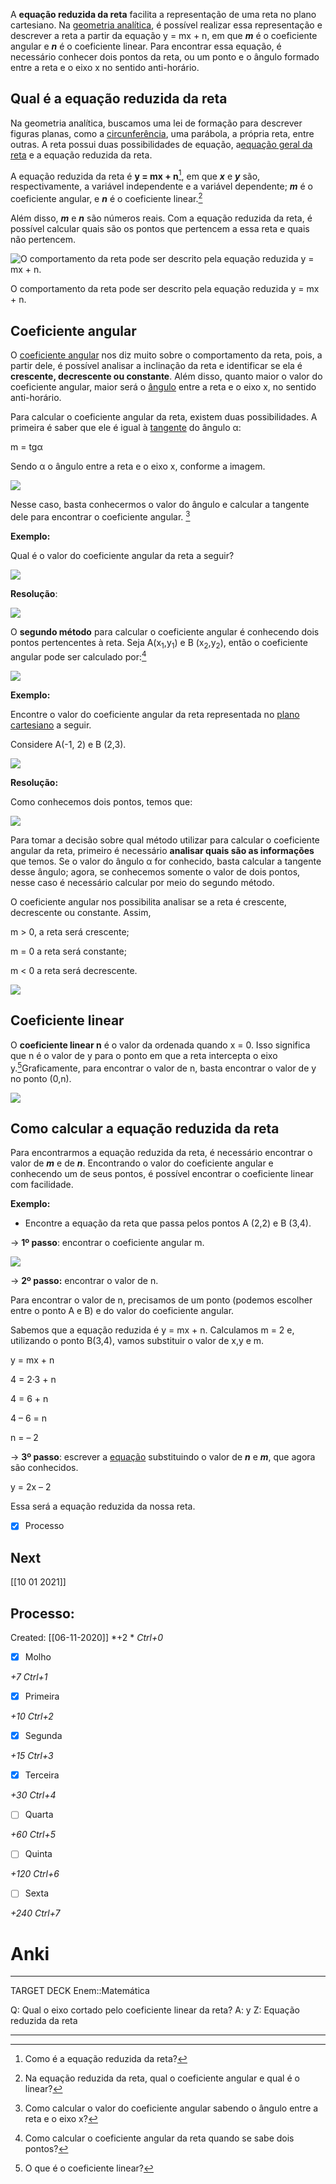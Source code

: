 A **equação reduzida da reta** facilita a representação de uma reta no plano cartesiano. Na [geometria analítica](https://brasilescola.uol.com.br/matematica/definicao-geometria-analitica.htm), é possível realizar essa representação e descrever a reta a partir da equação y = mx + n, em que ***m*** é o coeficiente angular e ***n*** é o coeficiente linear. Para encontrar essa equação, é necessário conhecer dois pontos da reta, ou um ponto e o ângulo formado entre a reta e o eixo x no sentido anti-horário.

## Qual é a equação reduzida da reta

Na geometria analítica, buscamos uma lei de formação para descrever figuras planas, como a [circunferência](https://brasilescola.uol.com.br/matematica/equacao-normal-circunferencia.htm), uma parábola, a própria reta, entre outras. A reta possui duas possibilidades de equação, a[equação geral da reta](https://brasilescola.uol.com.br/matematica/equacao-geral-reta.htm) e a equação reduzida da reta.

A equação reduzida da reta é **y = mx + n**[^1], em que ***x*** e ***y*** são, respectivamente, a variável independente e a variável dependente; ***m*** é o coeficiente angular, e ***n*** é o coeficiente linear.[^2]

[^1]: Como é a equação reduzida da reta?
[^2]: Na equação reduzida da reta, qual o coeficiente angular e qual é o linear?

Além disso, ***m*** e ***n*** são números reais. Com a equação reduzida da reta, é possível calcular quais são os pontos que pertencem a essa reta e quais não pertencem.

![O comportamento da reta pode ser descrito pela equação reduzida y = mx + n.](https://s3.static.brasilescola.uol.com.br/be/2020/07/comportamento-reta.jpg)

O comportamento da reta pode ser descrito pela equação reduzida y = mx + n.

## Coeficiente angular

O [coeficiente angular](https://brasilescola.uol.com.br/matematica/calculo-coeficiente-angular-uma-reta.htm) nos diz muito sobre o comportamento da reta, pois, a partir dele, é possível analisar a inclinação da reta e identificar se ela é **crescente, decrescente ou constante**. Além disso, quanto maior o valor do coeficiente angular, maior será o [ângulo](https://brasilescola.uol.com.br/o-que-e/matematica/o-que-e-angulo.htm) entre a reta e o eixo x, no sentido anti-horário.

Para calcular o coeficiente angular da reta, existem duas possibilidades. A primeira é saber que ele é igual à [tangente](https://brasilescola.uol.com.br/matematica/seno-cosseno-tangente-angulos.htm) do ângulo α:

m = tgα

Sendo α o ângulo entre a reta e o eixo x, conforme a imagem.

![](Imagens/Pasted%20image%2020201106101447.png)

Nesse caso, basta conhecermos o valor do ângulo e calcular a tangente dele para encontrar o coeficiente angular. [^3]

[^3]: Como calcular o valor do coeficiente angular sabendo o ângulo entre a reta e o eixo x?

**Exemplo:**

Qual é o valor do coeficiente angular da reta a seguir?

![](Imagens/Pasted%20image%2020201106101456.png)

**Resolução**:

![](Imagens/Pasted%20image%2020201106101502.png)

O **segundo método** para calcular o coeficiente angular é conhecendo dois pontos pertencentes à reta. Seja A(x<sub>1</sub>,y<sub>1</sub>) e B (x<sub>2</sub>,y<sub>2</sub>), então o coeficiente angular pode ser calculado por:[^4]

![](Imagens/Pasted%20image%2020201106101508.png)

[^4]: Como calcular o coeficiente angular da reta quando se sabe dois pontos?

**Exemplo:**

Encontre o valor do coeficiente angular da reta representada no [plano cartesiano](https://brasilescola.uol.com.br/matematica/plano-cartesiano.htm) a seguir. 

Considere A(-1, 2) e B (2,3).

![](https://s5.static.brasilescola.uol.com.br/be/2020/07/4-exemploangular.jpg)

**Resolução:**

Como conhecemos dois pontos, temos que:

![](https://s2.static.brasilescola.uol.com.br/be/2020/07/5-resolucaoexemplo.jpg)


Para tomar a decisão sobre qual método utilizar para calcular o coeficiente angular da reta, primeiro é necessário **analisar quais são as informações** que temos. Se o valor do ângulo α for conhecido, basta calcular a tangente desse ângulo; agora, se conhecemos somente o valor de dois pontos, nesse caso é necessário calcular por meio do segundo método.

O coeficiente angular nos possibilita analisar se a reta é crescente, decrescente ou constante. Assim,

m > 0, a reta será crescente;

m = 0 a reta será constante;

m < 0 a reta será decrescente.

![](https://s5.static.brasilescola.uol.com.br/be/2020/07/6-inclinacao.jpg)

## Coeficiente linear

O **coeficiente linear n** é o valor da ordenada quando x = 0. Isso significa que n é o valor de y para o ponto em que a reta intercepta o eixo y.[^5]Graficamente, para encontrar o valor de n, basta encontrar o valor de y no ponto (0,n).

[^5]: O que é o coeficiente linear?

![](https://s3.static.brasilescola.uol.com.br/be/2020/07/7-linear.jpg)

## Como calcular a equação reduzida da reta

Para encontrarmos a equação reduzida da reta, é necessário encontrar o valor de ***m*** e de ***n***. Encontrando o valor do coeficiente angular e conhecendo um de seus pontos, é possível encontrar o coeficiente linear com facilidade.

**Exemplo:**

- Encontre a equação da reta que passa pelos pontos A (2,2) e B (3,4).

→ **1º passo**: encontrar o coeficiente angular m.

![](https://s5.static.brasilescola.uol.com.br/be/2020/07/8-coefangdareta.jpg)

→ **2º passo:** encontrar o valor de n.

Para encontrar o valor de n, precisamos de um ponto (podemos escolher entre o ponto A e B) e do valor do coeficiente angular.

Sabemos que a equação reduzida é y = mx + n. Calculamos m = 2 e, utilizando o ponto B(3,4), vamos substituir o valor de x,y e m.

y = mx + n

4 = 2·3 + n

4 = 6 + n

4 – 6 = n

n = – 2

→ **3º passo**: escrever a [equação](https://brasilescola.uol.com.br/o-que-e/matematica/o-que-e-equacao.htm) substituindo o valor de ***n*** e ***m***, que agora são conhecidos.

y = 2x – 2

Essa será a equação reduzida da nossa reta.

- [x] Processo

## Next
[[10 01 2021]]
## Processo:
Created: [[06-11-2020]]
*+2 *  *Ctrl+0*
- [x] Molho  

*+7*  *Ctrl+1*

- [x] Primeira 

*+10*  *Ctrl+2*

- [x] Segunda

*+15*  *Ctrl+3*

- [x] Terceira 

*+30*  *Ctrl+4*

- [ ] Quarta 

*+60*  *Ctrl+5*

- [ ] Quinta 

*+120*  *Ctrl+6*

- [ ] Sexta 

*+240*  *Ctrl+7*

# Anki

---

TARGET DECK
Enem::Matemática

Q: Qual o eixo cortado pelo coeficiente linear da reta?
A: y
Z: Equação reduzida da reta
<!--ID: 1605557791233-->

---
